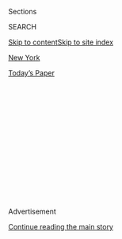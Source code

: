 <div id="app">

<div>

<div>

<div>

<div class="NYTAppHideMasthead css-1q2w90k e1suatyy0">

<div class="section css-ui9rw0 e1suatyy2">

<div class="css-eph4ug er09x8g0">

<div class="css-6n7j50">

</div>

<span class="css-1dv1kvn">Sections</span>

<div class="css-10488qs">

<span class="css-1dv1kvn">SEARCH</span>

</div>

[Skip to content](#site-content)[Skip to site index](#site-index)

</div>

<div id="masthead-section-label" class="css-1wr3we4 eaxe0e00">

[New
York](https://www.nytimes.com/section/nyregion)

</div>

<div class="css-10698na e1huz5gh0">

</div>

</div>

<div id="masthead-bar-one" class="section hasLinks css-15hmgas e1csuq9d3">

<div class="css-uqyvli e1csuq9d0">

</div>

<div class="css-1uqjmks e1csuq9d1">

</div>

<div class="css-9e9ivx">

[](https://myaccount.nytimes.com/auth/login?response_type=cookie&client_id=vi)

</div>

<div class="css-1bvtpon e1csuq9d2">

[Today’s
Paper](https://www.nytimes.com/section/todayspaper)

</div>

</div>

</div>

</div>

<div data-aria-hidden="false">

<div id="site-content" data-role="main">

<div>

<div class="css-1aor85t" style="opacity:0.000000001;z-index:-1;visibility:hidden">

<div class="css-1hqnpie">

<div class="css-epjblv">

<span class="css-17xtcya">[New
York](/section/nyregion)</span><span class="css-x15j1o">|</span><span class="css-fwqvlz">3
Weeks After Primary, N.Y. Officials Still Can’t Say Who Won Key
Races</span>

</div>

<div class="css-k008qs">

<div class="css-1iwv8en">

<span class="css-18z7m18"></span>

<div>

</div>

</div>

<span class="css-1n6z4y">https://nyti.ms/3hkNdo7</span>

<div class="css-1705lsu">

<div class="css-4xjgmj">

<div class="css-4skfbu" data-role="toolbar" data-aria-label="Social Media Share buttons, Save button, and Comments Panel with current comment count" data-testid="share-tools">

  - 
  - 
  - 
  - 
    
    <div class="css-6n7j50">
    
    </div>

  - 

</div>

</div>

</div>

</div>

</div>

</div>

<div id="NYT_TOP_BANNER_REGION" class="css-13pd83m">

</div>

<div id="top-wrapper" class="css-1sy8kpn">

<div id="top-slug" class="css-l9onyx">

Advertisement

</div>

[Continue reading the main
story](#after-top)

<div class="ad top-wrapper" style="text-align:center;height:100%;display:block;min-height:250px">

<div id="top" class="place-ad" data-position="top" data-size-key="top">

</div>

</div>

<div id="after-top">

</div>

</div>

<div>

<div id="sponsor-wrapper" class="css-1hyfx7x">

<div id="sponsor-slug" class="css-19vbshk">

Supported by

</div>

[Continue reading the main
story](#after-sponsor)

<div id="sponsor" class="ad sponsor-wrapper" style="text-align:center;height:100%;display:block">

</div>

<div id="after-sponsor">

</div>

</div>

<div class="css-186x18t">

</div>

<div class="css-1vkm6nb ehdk2mb0">

# 3 Weeks After Primary, N.Y. Officials Still Can’t Say Who Won Key Races

</div>

Tens of thousands of absentee ballots in New York are still uncounted
and many races have yet to be called. What will November look like?

<div class="css-79elbk" data-testid="photoviewer-wrapper">

<div class="css-z3e15g" data-testid="photoviewer-wrapper-hidden">

</div>

<div class="css-1a48zt4 ehw59r15" data-testid="photoviewer-children">

![<span class="css-16f3y1r e13ogyst0" data-aria-hidden="true">Election
workers going through mail-in absentee ballots on Thursday in Manhattan,
more than three weeks after the
primary.</span><span class="css-cnj6d5 e1z0qqy90" itemprop="copyrightHolder"><span class="css-1ly73wi e1tej78p0">Credit...</span><span><span>Victor
J. Blue for The New York
Times</span></span></span>](https://static01.nyt.com/images/2020/07/16/nyregion/16nyabsentee/16nyabsentee-articleLarge.jpg?quality=75&auto=webp&disable=upscale)

</div>

</div>

<div class="css-18e8msd">

<div class="css-pdw9fk epjyd6m0">

<div class="css-1txwxcy ey68jwv0" data-aria-hidden="true">

[![Jesse
McKinley](https://static01.nyt.com/images/2018/02/20/multimedia/author-jesse-mckinley/author-jesse-mckinley-thumbLarge.jpg
"Jesse McKinley")](https://www.nytimes.com/by/jesse-mckinley)[![Luis
Ferré-Sadurní](https://static01.nyt.com/images/2018/06/22/multimedia/author-luis-ferre-sadurni/author-luis-ferre-sadurni-thumbLarge.png
"Luis Ferré-Sadurní")](https://www.nytimes.com/by/luis-ferre-sadurni)

</div>

<div class="css-1baulvz">

By [<span class="css-1baulvz" itemprop="name">Jesse
McKinley</span>](https://www.nytimes.com/by/jesse-mckinley) and
[<span class="css-1baulvz last-byline" itemprop="name">Luis
Ferré-Sadurní</span>](https://www.nytimes.com/by/luis-ferre-sadurni)

</div>

</div>

  - 
    
    <div class="css-ld3wwf e16638kd2">
    
    July 17,
    2020
    
    </div>

  - 
    
    <div class="css-4xjgmj">
    
    <div class="css-d8bdto" data-role="toolbar" data-aria-label="Social Media Share buttons, Save button, and Comments Panel with current comment count" data-testid="share-tools">
    
      - 
      - 
      - 
      - 
        
        <div class="css-6n7j50">
        
        </div>
    
      - 
    
    </div>
    
    </div>

</div>

</div>

<div class="section meteredContent css-1r7ky0e" name="articleBody" itemprop="articleBody">

<div class="css-1fanzo5 StoryBodyCompanionColumn">

<div class="css-53u6y8">

More than three weeks after the New York primaries, election officials
have [not yet counted an untold number of mail-in absentee
ballots](https://www.nytimes.com/2020/08/03/nyregion/nyc-mail-ballots-voting.html),
leaving numerous closely watched races unresolved, including two key
Democratic congressional contests.

The absentee ballot count — greatly inflated this year after the state
expanded the vote-by-mail option because of the coronavirus pandemic —
has been painstakingly slow, and hard to track, with no running account
of the vote totals available.

In some cases, the tiny number of ballots counted has bordered on the
absurd: In the 12th Congressional District, where Representative Carolyn
B. Maloney is [fighting for her political
life](https://web.enrboenyc.us/CD235630.html) against her challenger,
Suraj Patel, only 800 of some 65,000 absentee ballots had been tabulated
as of Wednesday, according to Mr. Patel, though thousands had been
disqualified.

Another young insurgent candidate, Ritchie Torres, held a commanding
lead in his Democratic House primary race after a count of machine-cast
ballots on primary night. Mr. Torres, a New York City councilman, was
leading a pack of contenders in the 15th Congressional District in the
Bronx.

</div>

</div>

<div class="css-1fanzo5 StoryBodyCompanionColumn">

<div class="css-53u6y8">

On Friday, one race was finally called, as Jamaal Bowman, a
middle-school principal from Yonkers who had the support of the
Democratic Party’s progressive wing, was declared the winner in the 16th
Congressional District, which straddles the city’s northern border. He
defeated Representative Eliot L. Engel, a longtime congressman with
ample establishment backing.

The delays in New York’s primaries raise huge concerns about how the
state will handle the general election in November, and may offer a
cautionary note for other states as they weigh whether to embrace, and
how to implement, a vote-by-mail system because of the pandemic.

The primary reason for the delays is the sheer number of absentee
ballots: In New York City, 403,203 ballots were mailed for the June
primary; as a comparison, just 76,258 absentee and military ballots were
counted in New York City in the 2008 general election, when Barack Obama
was elected president**.**

But other factors also have played a part.

Election officials said they were left scrambling when Gov. Andrew M.
Cuomo decided in late April to send absentee ballot applications to
every registered voter; a May court decision that reinstituted a June
presidential primary also complicated matters.

Officials said they were also hamstrung by outdated technology,
including using toner-and-tray copiers, instead of computerized
scanners, to handle requests from candidates for copies of absentee
ballots; those copies are often used in legal challenges to try to
restore disqualified ballots or challenge the legitimacy of others.

</div>

</div>

<div class="css-1fanzo5 StoryBodyCompanionColumn">

<div class="css-53u6y8">

“The board has received an unprecedented volume of absentee ballots, and
also an unprecedented number of requests for copies of those absentee
ballots from various campaigns,” said Michael Ryan, the executive
director of the New York City Board of Elections.

“While I appreciate the public’s desire to know the results, at the end
of the process we must ensure the integrity of the elections and the
accuracy of the results,” he said.

</div>

</div>

<div class="css-79elbk" data-testid="photoviewer-wrapper">

<div class="css-z3e15g" data-testid="photoviewer-wrapper-hidden">

</div>

<div class="css-1a48zt4 ehw59r15" data-testid="photoviewer-children">

![<span class="css-16f3y1r e13ogyst0" data-aria-hidden="true">The
polling stations in New York City on Primary Day were quieter than
normal, with more than 400,000 people voting by absentee
ballot.</span><span class="css-cnj6d5 e1z0qqy90" itemprop="copyrightHolder"><span class="css-1ly73wi e1tej78p0">Credit...</span><span>Amr
Alfiky/The New York
Times</span></span>](https://static01.nyt.com/images/2020/07/16/nyregion/16nyabsentee1/merlin_173838546_7d4eecc8-651c-48e8-bd06-7913c7a84a03-articleLarge.jpg?quality=75&auto=webp&disable=upscale)

</div>

</div>

<div class="css-1fanzo5 StoryBodyCompanionColumn">

<div class="css-53u6y8">

For the June primary, the elections board did not hire additional staff,
even as hundreds of thousands of absentee ballots were mailed to voters.

“The staff that we have is the staff that we have,” Mr. Ryan said, who
added that “you want people who are familiar with the process. This is
ultimately too important a task to leave to untrained people.”

The process for counting absentee ballots is labor- and time-intensive:
Before absentee ballots can begin to be counted, election officials have
to sift through mounds of ballots to determine which are valid and which
are not. The process is closed to the public, though campaigns are
allowed to challenge these decisions.

Once the ballots are determined to be valid, Board of Elections staff
members — one Democrat, one Republican — begin the actual counting,
sitting side-by-side. Even here, there’s evidence of the impact of the
coronavirus era: The tables are spaced out and outfitted with clear
partitions to protect the workers from the virus.

</div>

</div>

<div class="css-1fanzo5 StoryBodyCompanionColumn">

<div class="css-53u6y8">

The workers open each ballot’s envelope and go through each ballot to
determine whether, for example, a ballot has an extraneous marking that
could disqualify it. They also hold up each ballot to the candidates or
their representatives — known as watchers — who are intently monitoring
the process from six feet away.

The ballots are then run through a machine that tallies the votes for
each candidate.

Mr. Ryan said his workers were “working around the clock” and had been
doing so “throughout the Covid-19 emergency.”

Candidates and their campaigns have nonetheless been deeply frustrated
by the slow pace, and increasingly concerned about what it portends for
the general election in the fall.

“This is just a primary: Imagine November with the presidential race and
all the Senate and House races,” said Rebecca Katz, a progressive
political consultant who serves as an adviser to Mr. Bowman’s campaign.
“What’s going to happen to our country?”

John Conklin, a spokesman for the New York State Board of Elections,
said that the “astronomically high number of absentee ballots”
overwhelmed a system built to handle far, far fewer.

“The system is built to process 3 to 5 percent of the election in
absentee ballots, not 40 to 60 percent of the election,” Mr. Conklin
said, adding that it is “not possible to change this process overnight.”

Moreover, Mr. Conklin said that the delays could be repeated in
November, if “local boards are not given additional resources” for
hiring and overtime pay.

</div>

</div>

<div class="css-1fanzo5 StoryBodyCompanionColumn">

<div class="css-53u6y8">

“You will see a similar extended counting period, if we see an equally
high number of absentee ballots,” he said.

Voting-rights groups have also been alarmed by reports of [thousands of
disqualified
ballots](https://theintercept.com/2020/07/16/new-york-mail-in-ballots-thrown-out/),
raising the specter of widespread voter disenfranchisement.

Preliminary data obtained by The New York Times shows that about 20
percent of ballots have been invalidated in the Manhattan and Queens
portions of the 12th District, for instance, and almost 30 percent in
the Brooklyn portion of the district. Mr. Patel said he believed some
ballots had been invalidated because voters dropped them off on June 23,
the deadline to postmark ballots, but they weren’t postmarked until the
following day by the Postal Service.

Data compiled by [New
Reformers](https://www.newreformers.org/candidates), a Queens political
organization, shows that election officials have invalidated at least
22,000 out of about 89,000 absentee ballots received in the borough, or
about 25 percent, sometimes for minor issues like an envelope’s being
sealed with tape or missing signatures on ballot envelopes.

“The state was not ready for this,” said Sochie Nnaemeka, the New York
director of the Working Families Party, a progressive group which backed
several challengers to Democratic incumbents. “There is rightfully fear
that voter choice and voter participation will be eroded through this
process.”

</div>

</div>

<div class="css-79elbk" data-testid="photoviewer-wrapper">

<div class="css-z3e15g" data-testid="photoviewer-wrapper-hidden">

</div>

<div class="css-1a48zt4 ehw59r15" data-testid="photoviewer-children">

<div class="css-1xdhyk6 erfvjey0">

<span class="css-1ly73wi e1tej78p0">Image</span>

<div class="css-zjzyr8">

<div data-testid="lazyimage-container" style="height:257.77777777777777px">

</div>

</div>

</div>

<span class="css-16f3y1r e13ogyst0" data-aria-hidden="true">Jamaal
Bowman, shown in June, was named the victor on Friday in his race
against Representative Eliot
Engel.</span><span class="css-cnj6d5 e1z0qqy90" itemprop="copyrightHolder"><span class="css-1ly73wi e1tej78p0">Credit...</span><span>Stephanie
Keith/Getty Images</span></span>

</div>

</div>

<div class="css-1fanzo5 StoryBodyCompanionColumn">

<div class="css-53u6y8">

The balky pace of the 2020 primary count has given new urgency to
supporters of [a batch of voting-related
bills](https://letnyvote.org/covid-19) being considered in Albany,
including a bill that would allow any ballot received [within seven days
of Election Day to be considered
valid](https://legislation.nysenate.gov/pdf/bills/2019/S8367),
regardless of whether or not it had a postmark.

</div>

</div>

<div class="css-1fanzo5 StoryBodyCompanionColumn">

<div class="css-53u6y8">

Another [bill](https://legislation.nysenate.gov/pdf/bills/2019/S8369)
would allow election officials to contact voters whose ballot envelopes
were incorrectly sealed — with tape, for instance, rather than saliva —
and would allow those voters to make written testimony that they had, in
fact, cast the ballot, thus allowing it to be counted.

Other states, such as Colorado, allow election officials to contact
voters [to “cure” small
problems](https://www.ncsl.org/research/elections-and-campaigns/vopp-table-15-states-that-permit-voters-to-correct-signature-discrepancies.aspx)
with ballots, like signature inconsistencies, before their ballots are
declared invalid.

“It gives a voter an opportunity to know their ballot is not going to be
counted,” said Crisanta Duran, a Democrat and former speaker of the
Colorado House of Representatives, who added that she felt encouraged
that New York was at least trying to improve voter participation.

“Look, I think it’s wonderful that this meaningful step was taken,
though it was unfortunately due to Covid,” she said. “But there are
going to be growing pains.”

New York, which passed [a series of voting changes
in 2019](https://www.nytimes.com/2019/01/10/nyregion/voting-reform-election-ny.html)
after a wave of progressive Democrats were swept into power in Albany,
has long lagged behind many other states in electoral innovations.

More than two dozen states allow some form of vote-by-mail elections,
and five states — including early adopters like Oregon and Washington —
conduct all their elections by mail, something that officials say has
increased both turnout and voter awareness. Other states have also
indicated that they will act to address the election issues presented by
the coronavirus in November: California, the nation’s most populous
state, will send a general election ballot to every voter in accordance
with [an executive
order](https://www.gov.ca.gov/wp-content/uploads/2020/05/05.08.2020-EO-N-64-20-signed.pdf)
issued in early May by Gov. Gavin Newsom.

But it is unclear whether New York will follow suit and allow all voters
to vote absentee in November — especially after the snafus in the
primary. On Thursday, Mr. Cuomo did not answer that question directly,
but conceded that there were “additional complications” for local boards
of elections “dealing with a greater administrative burden.”

</div>

</div>

<div class="css-1fanzo5 StoryBodyCompanionColumn">

<div class="css-53u6y8">

“Did it slow the results? Yes,” the governor said, adding, “Life is
alternatives, and I don’t know that we had a better alternative. And I
don’t know that we’re going to have a better alternative in November.”

At least one candidate on the November ballot said that he hoped things
would be better.

“I am very worried,” said Mondaire Jones, the Democratic primary winner
in the 17th Congressional District, north of the city, where the [race
was
called](https://www.nytimes.com/2020/07/14/nyregion/mondaire-jones-house-primary.html)
on Tuesday, three weeks after Election Day.

“The volume of absentee ballots is going be exponentially larger,” he
continued. “It means our boards of elections have to hire adequate
number of staff. It means you have to have space and facilities for
lawyers and volunteers to observe and make challenges. It means you
can’t have boards of elections that send out the wrong polling
address.”

</div>

</div>

</div>

<div>

</div>

<div>

</div>

<div>

</div>

<div>

<div id="bottom-wrapper" class="css-1ede5it">

<div id="bottom-slug" class="css-l9onyx">

Advertisement

</div>

[Continue reading the main
story](#after-bottom)

<div id="bottom" class="ad bottom-wrapper" style="text-align:center;height:100%;display:block;min-height:90px">

</div>

<div id="after-bottom">

</div>

</div>

</div>

</div>

</div>

## Site Index

<div>

</div>

## Site Information Navigation

  - [© <span>2020</span> <span>The New York Times
    Company</span>](https://help.nytimes.com/hc/en-us/articles/115014792127-Copyright-notice)

<!-- end list -->

  - [NYTCo](https://www.nytco.com/)
  - [Contact
    Us](https://help.nytimes.com/hc/en-us/articles/115015385887-Contact-Us)
  - [Work with us](https://www.nytco.com/careers/)
  - [Advertise](https://nytmediakit.com/)
  - [T Brand Studio](http://www.tbrandstudio.com/)
  - [Your Ad
    Choices](https://www.nytimes.com/privacy/cookie-policy#how-do-i-manage-trackers)
  - [Privacy](https://www.nytimes.com/privacy)
  - [Terms of
    Service](https://help.nytimes.com/hc/en-us/articles/115014893428-Terms-of-service)
  - [Terms of
    Sale](https://help.nytimes.com/hc/en-us/articles/115014893968-Terms-of-sale)
  - [Site
    Map](https://spiderbites.nytimes.com)
  - [Help](https://help.nytimes.com/hc/en-us)
  - [Subscriptions](https://www.nytimes.com/subscription?campaignId=37WXW)

</div>

</div>

</div>

</div>
